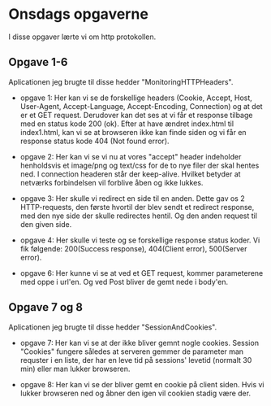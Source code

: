 # Onsdags opgaverne 
I disse opgaver lærte vi om http protokollen. 

## Opgave 1-6 
Aplicationen jeg brugte til disse hedder "MonitoringHTTPHeaders". 

- opgave 1: 
Her kan vi se de forskellige headers (Cookie, Accept, Host, User-Agent, Accept-Language, Accept-Encoding, Connection) og at det er et GET request.
Derudover kan det ses at vi får et response tilbage med en status kode 200 (ok). 
Efter at have ændret index.html til index1.html, kan vi se at browseren ikke kan finde siden og vi får en response status kode 404 (Not found error). 

- opgave 2: 
Her kan vi se vi nu at vores "accept" header indeholder henholdsvis et image/png og text/css for de to nye filer der skal hentes ned. 
I connection headeren står der keep-alive. Hvilket betyder at netværks forbindelsen vil forblive åben og ikke lukkes. 

- opgave 3: 
Her skulle vi redirect en side til en anden. Dette gav os 2 HTTP-requests, den første hvortil der blev sendt et redirect response, med den nye side der skulle redirectes hentil. Og den anden request til den given side. 

- opgave 4: 
Her skulle vi teste og se forskellige response status koder. Vi fik følgende: 200(Success response), 404(Client error), 500(Server error). 

- opgave 6: 
Her kunne vi se at ved et GET request, kommer parameterene med oppe i url'en. Og ved Post bliver de gemt nede i body'en. 

## Opgave 7 og 8 
Aplicationen jeg brugte til disse hedder "SessionAndCookies". 

- opgave 7: 
Her kan vi se at der ikke bliver gemnt nogle cookies. Session "Cookies" fungere således at serveren gemmer de parameter man requster i en liste, der har en leve tid på sessions' levetid (normalt 30 min) eller man lukker browseren. 

- opgave 8: 
Her kan vi se der bliver gemt en cookie på client siden. Hvis vi lukker browseren ned og åbner den igen vil cookien stadig være der. 
